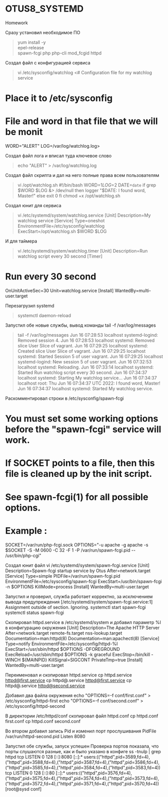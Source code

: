 # OTUS8_SYSTEMD
Homework

Сразу установил необходимое ПО
>yum install -y \
epel-release \
spawn-fcgi php php-cli mod_fcgid httpd

Создал файл с конфигурацией сервиса
>vi  /etc/sysconfig/watchlog
<# Configuration file for my watchlog service
# Place it to /etc/sysconfig
# File and word in that file that we will be monit
WORD="ALERT"
LOG=/var/log/watchlog.log>

Создал файл лога и вписал туда ключевое слово
>echo "ALERT" > /var/log/watchlog.log

Создал файл скрипта и дал на него полные права всем пользователям
>vi /opt/watchlog.sh
#!/bin/bash
WORD=$1
LOG=$2
DATE=`date`
if grep $WORD $LOG &> /dev/null
then
logger "$DATE: I found word, Master!"
else
exit 0
fi
chmod +x /opt/watchlog.sh

Создал юнит для сервиса
>vi /etc/systemd/system/watchlog.service
[Unit]
Description=My watchlog service
[Service]
Type=oneshot
EnvironmentFile=/etc/sysconfig/watchlog
ExecStart=/opt/watchlog.sh $WORD $LOG

И для таймера
>vi /etc/systemd/system/watchlog.timer
[Unit]
Description=Run watchlog script every 30 second
[Timer]
# Run every 30 second
OnUnitActiveSec=30
Unit=watchlog.service
[Install]
WantedBy=multi-user.target

Перезагрузил systemd
>systemctl daemon-reload

Запустил обе новые службы, вывод команды tail -f /var/log/messages
>tail -f /var/log/messages
Jun 16 07:28:53 localhost systemd-logind: Removed session 4.
Jun 16 07:28:53 localhost systemd: Removed slice User Slice of vagrant.
Jun 16 07:29:25 localhost systemd: Created slice User Slice of vagrant.
Jun 16 07:29:25 localhost systemd: Started Session 5 of user vagrant.
Jun 16 07:29:25 localhost systemd-logind: New session 5 of user vagrant.
Jun 16 07:32:53 localhost systemd: Reloading.
Jun 16 07:33:14 localhost systemd: Started Run watchlog script every 30 second.
Jun 16 07:34:37 localhost systemd: Starting My watchlog service...
Jun 16 07:34:37 localhost root: Thu Jun 16 07:34:37 UTC 2022: I found word, Master!
Jun 16 07:34:37 localhost systemd: Started My watchlog service.

Раскомментировал строки в /etc/sysconfig/spawn-fcgi
# You must set some working options before the "spawn-fcgi" service will work.
# If SOCKET points to a file, then this file is cleaned up by the init script.
#
# See spawn-fcgi(1) for all possible options.
#
# Example :
SOCKET=/var/run/php-fcgi.sock
OPTIONS="-u apache -g apache -s $SOCKET -S -M 0600 -C 32 -F 1 -P /var/run/spawn-fcgi.pid -- /usr/bin/php-cgi"

Создал юнит файл
vi /etc/systemd/system/spawn-fcgi.service
[Unit]
Description=Spawn-fcgi startup service by Otus
After=network.target
[Service]
Type=simple
PIDFile=/var/run/spawn-fcgi.pid
EnvironmentFile=/etc/sysconfig/spawn-fcgi
ExecStart=/usr/bin/spawn-fcgi -n $OPTIONS
KillMode=process
[Install]
WantedBy=multi-user.target

Запустил и проверил, служба работает корректно, за исключением вывода предупреждения [/etc/systemd/system/spawn-fcgi.service:1] Assignment outside of section. Ignoring.
systemctl start spawn-fcgi
systemctl status spawn-fcgi

Скопировал httpd.service в /etc/systemd/system и добавил параметр %I в конфигурацию окружения
[Unit]
Description=The Apache HTTP Server
After=network.target remote-fs.target nss-lookup.target
Documentation=man:httpd(8)
Documentation=man:apachectl(8)
[Service]
Type=notify
EnvironmentFile=/etc/sysconfig/httpd-%I
ExecStart=/usr/sbin/httpd $OPTIONS -DFOREGROUND
ExecReload=/usr/sbin/httpd $OPTIONS -k graceful
ExecStop=/bin/kill -WINCH ${MAINPID}
KillSignal=SIGCONT
PrivateTmp=true
[Install]
WantedBy=multi-user.target

Переименовал и скопировал httpd.service
cp httpd.service httpd@first.service
cp httpd@.service httpd@first.service
cp httpd@.service httpd@second.service

Добавил два файла окружения
echo "OPTIONS=-f conf/first.conf" > /etc/sysconfig/httpd-first
echo "OPTIONS=-f conf/second.conf" > /etc/sysconfig/httpd-second

В директории /etc/httpd/conf скопировал файл httpd.conf
cp httpd.conf first.conf
cp httpd.conf second.conf

Во втором добавил запись Pid и изменил порт прослушивания
PidFile /var/run/httpd-second.pid
Listen 8080

Запустил обе службы, запуск успешен
Проверка портов показала, что порты слушаются разные, как и было указано в конфиге
ss -tnulp | grep httpd
tcp    LISTEN     0      128    [::]:8080               [::]:*                   users:(("httpd",pid=3589,fd=4),("httpd",pid=3588,fd=4),("httpd",pid=3587,fd=4),("httpd",pid=3586,fd=4),("httpd",pid=3585,fd=4),("httpd",pid=3584,fd=4),("httpd",pid=3583,fd=4))
tcp    LISTEN     0      128    [::]:80                 [::]:*                   users:(("httpd",pid=3576,fd=4),("httpd",pid=3575,fd=4),("httpd",pid=3574,fd=4),("httpd",pid=3573,fd=4),("httpd",pid=3572,fd=4),("httpd",pid=3571,fd=4),("httpd",pid=3570,fd=4))
[root@sysd conf]
